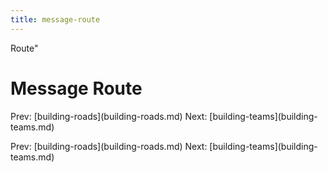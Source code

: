 ```yaml
---
title: message-route
---
```


Route\"

# Message Route

Prev: \[building-roads](building-roads.md) Next:
\[building-teams](building-teams.md)

Prev: \[building-roads](building-roads.md) Next:
\[building-teams](building-teams.md)
